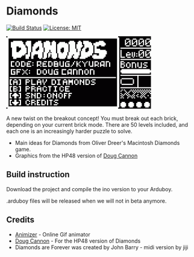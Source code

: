 # Diamonds

[![Build Status](https://travis-ci.org/kyuranGames/diamonds.svg?branch=master)](https://travis-ci.org/travis-ci/travis-api) [![License: MIT](https://img.shields.io/badge/License-MIT-yellow.svg)](https://opensource.org/licenses/MIT)

![Screenshot](diamonds.gif)

A new twist on the breakout concept! You must break out each brick, depending on your current brick mode. 
There are 50 levels included, and each one is an increasingly harder puzzle to solve. 

- Main ideas for Diamonds from Oliver Dreer's Macintosh Diamonds game. 
- Graphics from the HP48 version of [Doug Cannon](http://www.oocities.org/doug_cannon/)

## Build instruction

Download the project and compile the ino version to your Arduboy.

.arduboy files will be released when we will not in beta anymore.


## Credits

- [Animizer](http://animizer.net/en/gif-apng-assembler) - Online Gif animator
- [Doug Cannon](http://www.oocities.org/doug_cannon/) - For the HP48 version of Diamonds
- Diamonds are Forever was created by John Barry - midi version by jiji
